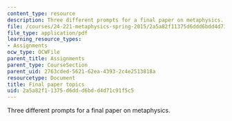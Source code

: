 ```yaml
---
content_type: resource
description: Three different prompts for a final paper on metaphysics.
file: /courses/24-221-metaphysics-spring-2015/2a5a82f11375d6ddd6bdd4d71c91f5c5_MIT24_221S15_FinalPprTopic.pdf
file_type: application/pdf
learning_resource_types:
- Assignments
ocw_type: OCWFile
parent_title: Assignments
parent_type: CourseSection
parent_uid: 2763cded-5621-62ea-4393-2c4e2513818a
resourcetype: Document
title: Final paper topics
uid: 2a5a82f1-1375-d6dd-d6bd-d4d71c91f5c5
---
```

Three different prompts for a final paper on metaphysics.

